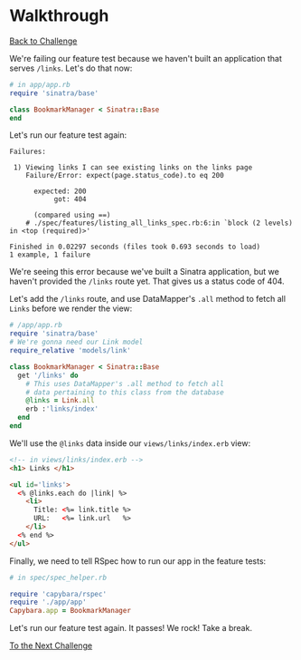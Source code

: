 # Walkthrough

[Back to Challenge](../readme_files/10_creating_a_modular_sinatra_app.md)

We're failing our feature test because we haven't built an application that serves `/links`. Let's do that now:

```ruby
# in app/app.rb
require 'sinatra/base'

class BookmarkManager < Sinatra::Base
end
```

Let's run our feature test again:

```
Failures:

 1) Viewing links I can see existing links on the links page
    Failure/Error: expect(page.status_code).to eq 200

      expected: 200
           got: 404

      (compared using ==)
    # ./spec/features/listing_all_links_spec.rb:6:in `block (2 levels) in <top (required)>'

Finished in 0.02297 seconds (files took 0.693 seconds to load)
1 example, 1 failure
```

We're seeing this error because we've built a Sinatra application, but we haven't provided the `/links` route yet. That gives us a status code of 404.

Let's add the `/links` route, and use DataMapper's `.all` method to fetch all `Links` before we render the view:

```ruby
# /app/app.rb
require 'sinatra/base'
# We're gonna need our Link model
require_relative 'models/link'

class BookmarkManager < Sinatra::Base
  get '/links' do
    # This uses DataMapper's .all method to fetch all
    # data pertaining to this class from the database
    @links = Link.all
    erb :'links/index'
  end
end
```

We'll use the `@links` data inside our `views/links/index.erb` view:

```html
<!-- in views/links/index.erb -->
<h1> Links </h1>

<ul id='links'>
  <% @links.each do |link| %>
    <li>
      Title: <%= link.title %>
      URL:   <%= link.url   %>
    </li>
  <% end %>
</ul>
```

Finally, we need to tell RSpec how to run our app in the feature tests:

```ruby
# in spec/spec_helper.rb

require 'capybara/rspec'
require './app/app'
Capybara.app = BookmarkManager
```

Let's run our feature test again. It passes! We rock! Take a break.

[To the Next Challenge](../readme_files/11_creating_links.md)
